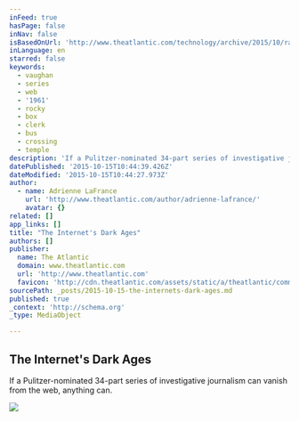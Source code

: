 ```yaml
---
inFeed: true
hasPage: false
inNav: false
isBasedOnUrl: 'http://www.theatlantic.com/technology/archive/2015/10/raiders-of-the-lost-web/409210/?single_page=true'
inLanguage: en
starred: false
keywords:
  - vaughan
  - series
  - web
  - '1961'
  - rocky
  - box
  - clerk
  - bus
  - crossing
  - temple
description: 'If a Pulitzer-nominated 34-part series of investigative journalism can vanish from the web, anything can.'
datePublished: '2015-10-15T10:44:39.426Z'
dateModified: '2015-10-15T10:44:27.973Z'
author:
  - name: Adrienne LaFrance
    url: 'http://www.theatlantic.com/author/adrienne-lafrance/'
    avatar: {}
related: []
app_links: []
title: "The Internet's Dark Ages"
authors: []
publisher:
  name: The Atlantic
  domain: www.theatlantic.com
  url: 'http://www.theatlantic.com'
  favicon: 'http://cdn.theatlantic.com/assets/static/a/theatlantic/common/img/favicon.ico'
sourcePath: _posts/2015-10-15-the-internets-dark-ages.md
published: true
_context: 'http://schema.org'
_type: MediaObject

---
```

<article style=""><h1>The Internet's Dark Ages</h1><p>If a Pulitzer-nominated 34-part series of investigative journalism can vanish from the web, anything can.</p><img src="http://cdn.theatlantic.com/assets/media/img/2015/10/13/LostInternet/1920.jpg?1444768409" /></article>
